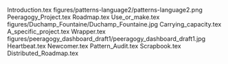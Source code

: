 Introduction.tex
figures/patterns-language2/patterns-language2.png
Peeragogy_Project.tex
Roadmap.tex
Use_or_make.tex
figures/Duchamp_Fountaine/Duchamp_Fountaine.jpg
Carrying_capacity.tex
A_specific_project.tex
Wrapper.tex
figures/peeragogy_dashboard_draft1/peeragogy_dashboard_draft1.jpg
Heartbeat.tex
Newcomer.tex
Pattern_Audit.tex
Scrapbook.tex
Distributed_Roadmap.tex
